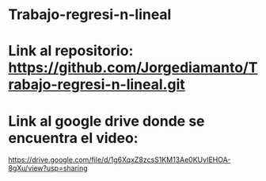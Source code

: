 # Trabajo-regresi-n-lineal

# Link al repositorio: https://github.com/Jorgediamanto/Trabajo-regresi-n-lineal.git


# Link al google drive donde se encuentra el video: 
https://drive.google.com/file/d/1g6XqxZ8zcsS1KM13Ae0KUvIEHOA-8gXu/view?usp=sharing
